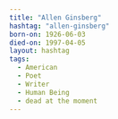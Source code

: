 ```yaml
---
title: "Allen Ginsberg"
hashtag: "allen-ginsberg"
born-on: 1926-06-03
died-on: 1997-04-05
layout: hashtag
tags:
  - American
  - Poet
  - Writer
  - Human Being
  - dead at the moment
---
```


